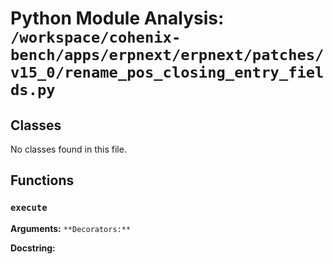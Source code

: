 # Python Module Analysis: `/workspace/cohenix-bench/apps/erpnext/erpnext/patches/v15_0/rename_pos_closing_entry_fields.py`

## Classes

No classes found in this file.


## Functions

### `execute`
**Arguments:** ``
**Decorators:** ``

**Docstring:**
```

```

